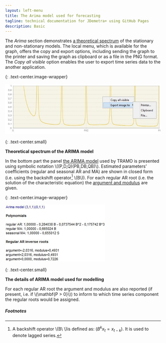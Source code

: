 ```yaml
---
layout: left-menu
title: The Arima model used for forecasting
tagline: technical documentation for JDemetra+ using GitHub Pages
description: Basic
---
```


The *Arima* section demonstrates [a theoretical spectrum](../theory/spectral.html) of the
stationary and non-stationary models. The local menu, which is available
for the graph, offers the copy and export options, including sending the
graph to the printer and saving the graph as clipboard or as a file in
the PNG format. The *Copy all visible* option enables the user to export
time series data to the another application.

{: .text-center.image-wrapper}

![Text](/assets/img/reference-manual/manual/RM_C_pic02.jpg)

{: .text-center.small}

**Theoretical spectrum of the ARIMA model**

In the bottom part the panel [the ARIMA model](../theory/SA_lin.html) used by TRAMO is presented
using symbolic notation \\((P,D,Q)(PB,DB,QB)\\). Estimated
parameters’ coefficients (regular and seasonal AR and MA) are shown in
closed form (i.e. using the backshift operator[^3] \\(B\\)). For each
regular AR root (i.e. the solution of the characteristic equation) the
[argument and modulus](../theory/SA_SEATS.html#derivation-of-the-models-for-the-components) are given.

{: .text-center.image-wrapper}

![Text](/assets/img/reference-manual/manual/RM_C_pic03.jpg)

{: .text-center.small}

**The details of ARIMA model used for modelling**

For each regular AR root the argument and modulus are also reported (if
present, i.e. if \\(\mathbf{P > 0}\\)) to inform to which time series
component the regular roots would be assigned.

##### Footnotes

[^3]: A backshift operator \\(B\ \\)is defined as: ($B^{k}x_{t} = x_{t - k})$. It is used to denote lagged series.